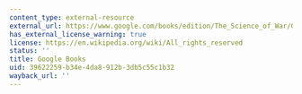 ```yaml
---
content_type: external-resource
external_url: https://www.google.com/books/edition/The_Science_of_War/GGmYDwAAQBAJ?hl=en&gbpv=1
has_external_license_warning: true
license: https://en.wikipedia.org/wiki/All_rights_reserved
status: ''
title: Google Books
uid: 39622259-b34e-4da8-912b-3db5c55c1b32
wayback_url: ''
---
```

